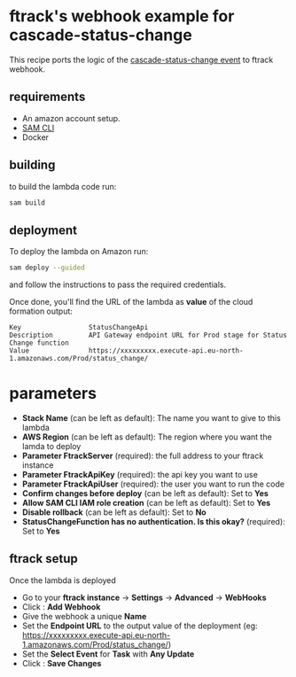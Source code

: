 # ftrack's webhook example for cascade-status-change

This recipe ports the logic of the [cascade-status-change event](https://github.com/ftrackhq/ftrack-recipes/tree/main/python/events/cascade-status-changes-0.0.0) to ftrack webhook.

## requirements

* An amazon account setup.
* [SAM CLI](https://docs.aws.amazon.com/serverless-application-model/latest/developerguide/install-sam-cli.html)
* Docker


## building
to build the lambda code run:

```bash
sam build
```


## deployment
To deploy the lambda on Amazon run:

```bash
sam deploy --guided
```

and follow the instructions to pass the required credentials.

Once done, you'll find the URL of the lambda as **value** of the cloud formation output:

```
Key                 StatusChangeApi
Description         API Gateway endpoint URL for Prod stage for Status Change function
Value               https://xxxxxxxxx.execute-api.eu-north-1.amazonaws.com/Prod/status_change/
```

# parameters

* **Stack Name** (can be left as default): The name you want to give to this lambda
* **AWS Region** (can be left as default): The region where you want the lamda to deploy
* **Parameter FtrackServer** (required): the full address to your ftrack instance
* **Parameter FtrackApiKey** (required): the api key you want to use
* **Parameter FtrackApiUser** (required): the user you want to run the code
* **Confirm changes before deploy** (can be left as default): Set to **Yes**
* **Allow SAM CLI IAM role creation** (can be left as default): Set to **Yes**
* **Disable rollback**  (can be left as default): Set to **No**
* **StatusChangeFunction has no authentication. Is this okay?**  (required): Set to **Yes**

## ftrack setup

Once the lambda is deployed 
* Go to your **ftrack instance** &rarr; **Settings** &rarr; **Advanced** &rarr; **WebHooks**
* Click : **Add Webhook**
* Give the webhook a unique **Name**
* Set the **Endpoint URL** to the output value of the deployment  (eg: https://xxxxxxxxx.execute-api.eu-north-1.amazonaws.com/Prod/status_change/)
* Set the **Select Event** for **Task** with **Any Update**
* Click : **Save Changes**